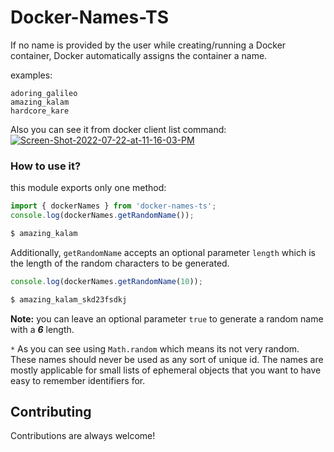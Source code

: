 # Docker-Names-TS

If no name is provided by the user while creating/running a Docker container, Docker automatically assigns the container a name.

examples:

```
adoring_galileo
amazing_kalam
hardcore_kare
```

Also you can see it from docker client list command:
<a href="https://ibb.co/1245JZw"><img src="https://i.ibb.co/Hg9sp7k/Screen-Shot-2022-07-22-at-11-16-03-PM.png" alt="Screen-Shot-2022-07-22-at-11-16-03-PM" border="0"></a>

### How to use it?

this module exports only one method:

```javascript
import { dockerNames } from 'docker-names-ts';
console.log(dockerNames.getRandomName());

$ amazing_kalam
```

Additionally, `getRandomName` accepts an optional parameter `length` which is the
length of the random characters to be generated.

```javascript
console.log(dockerNames.getRandomName(10));

$ amazing_kalam_skd23fsdkj
```

**Note:** you can leave an optional parameter `true` to generate a random name with a **_6_** length.

`*` As you can see using `Math.random` which means its not very random. These names should never be used as any sort of unique id.
The names are mostly applicable for small lists of ephemeral objects that you want to have easy to remember identifiers for.

## Contributing

Contributions are always welcome!
